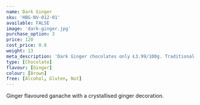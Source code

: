 ```yaml
---
name: Dark Ginger
sku: 'HBG-NV-012-01'
available: FALSE
image: 'dark-ginger.jpg'
purchase_option: 3
price: 120
cost_price: 0.8
weight: 13
meta_description: 'Dark Ginger chocolates only Ł3.99/100g. Traditional sweets and more at Humbugs Confectionery Store. Specialists in satisfying your sweet tooth!'
type: [Chocolate]
flavour: [Ginger]
colour: [Brown]
free: [Alcohol, Gluten, Nut]
---
```

Ginger flavoured ganache with a crystallised ginger decoration.
